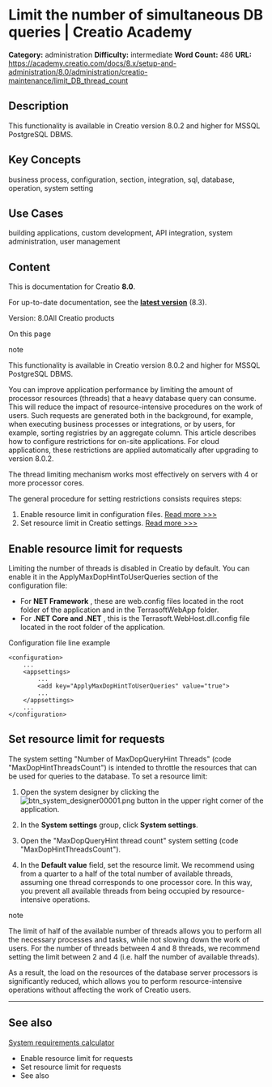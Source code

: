 # Limit the number of simultaneous DB queries | Creatio Academy

**Category:** administration **Difficulty:** intermediate **Word Count:** 486
**URL:**
https://academy.creatio.com/docs/8.x/setup-and-administration/8.0/administration/creatio-maintenance/limit_DB_thread_count

## Description

This functionality is available in Creatio version 8.0.2 and higher for MSSQL
PostgreSQL DBMS.

## Key Concepts

business process, configuration, section, integration, sql, database, operation,
system setting

## Use Cases

building applications, custom development, API integration, system
administration, user management

## Content

This is documentation for Creatio **8.0**.

For up-to-date documentation, see the
**[latest version](/docs/8.x/setup-and-administration/administration/user-and-access-management/user-access-overview)**
(8.3).

Version: 8.0All Creatio products

On this page

note

This functionality is available in Creatio version 8.0.2 and higher for MSSQL
PostgreSQL DBMS.

You can improve application performance by limiting the amount of processor
resources (threads) that a heavy database query can consume. This will reduce
the impact of resource-intensive procedures on the work of users. Such requests
are generated both in the background, for example, when executing business
processes or integrations, or by users, for example, sorting registries by an
aggregate column. This article describes how to configure restrictions for
on-site applications. For cloud applications, these restrictions are applied
automatically after upgrading to version 8.0.2.

The thread limiting mechanism works most effectively on servers with 4 or more
processor cores.

The general procedure for setting restrictions consists requires steps:

1. Enable resource limit in configuration files.
   [Read more >>>](https://academy.creatio.com#)
2. Set resource limit in Creatio settings.
   [Read more >>>](https://academy.creatio.com#)

## Enable resource limit for requests​

Limiting the number of threads is disabled in Creatio by default. You can enable
it in the ApplyMaxDopHintToUserQueries section of the configuration file:

- For **NET Framework** , these are web.config files located in the root folder
  of the application and in the TerrasoftWebApp folder.
- For **.NET Core and .NET** , this is the Terrasoft.WebHost.dll.config file
  located in the root folder of the application.

Configuration file line example

    <configuration>
        ...
        <appsettings>
            ...
            <add key="ApplyMaxDopHintToUserQueries" value="true">
            ...
        </appsettings>
        ...
    </configuration>

## Set resource limit for requests​

The system setting "Number of MaxDopQueryHint Threads" (code
"MaxDopHintThreadsCount") is intended to throttle the resources that can be used
for queries to the database. To set a resource limit:

1. Open the system designer by clicking the
   ![btn_system_designer00001.png](https://academy.creatio.com/docs/sites/default/files/documentation/user/ru/sys_settings_lookups/BPMonlineHelp/add_lookups/btn_system_designer00001.png)
   button in the upper right corner of the application.

2. In the **System settings** group, click **System settings**.

3. Open the "MaxDopQueryHint thread count" system setting (code
   "MaxDopHintThreadsCount").

4. In the **Default value** field, set the resource limit. We recommend using
   from a quarter to a half of the total number of available threads, assuming
   one thread corresponds to one processor core. In this way, you prevent all
   available threads from being occupied by resource-intensive operations.

note

The limit of half of the available number of threads allows you to perform all
the necessary processes and tasks, while not slowing down the work of users. For
the number of threads between 4 and 8 threads, we recommend setting the limit
between 2 and 4 (i.e. half the number of available threads).

As a result, the load on the resources of the database server processors is
significantly reduced, which allows you to perform resource-intensive operations
without affecting the work of Creatio users.

---

## See also​

[System requirements calculator](https://academy.creatio.com/docs/calculator)

- Enable resource limit for requests
- Set resource limit for requests
- See also
